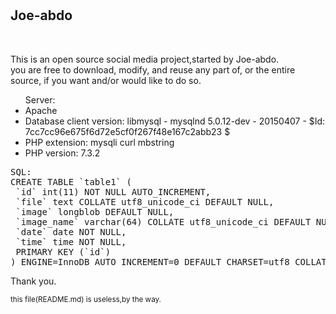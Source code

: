 # <h2>Joe-abdo</h2><br /><p>This is an open source social media project,started by Joe-abdo.<br />you are free to download, modify, and reuse any part of, or the entire source, if you want and/or would like to do so.</p>
<ul>Server:
<li>Apache</li>
<li>Database client version: libmysql - mysqlnd 5.0.12-dev - 20150407 - $Id: 7cc7cc96e675f6d72e5cf0f267f48e167c2abb23 $</li>
<li>PHP extension: mysqli curl mbstring</li>
<li>PHP version: 7.3.2</li></ul>
<pre>SQL:
CREATE TABLE `table1` (
 `id` int(11) NOT NULL AUTO_INCREMENT,
 `file` text COLLATE utf8_unicode_ci DEFAULT NULL,
 `image` longblob DEFAULT NULL,
 `image_name` varchar(64) COLLATE utf8_unicode_ci DEFAULT NULL,
 `date` date NOT NULL,
 `time` time NOT NULL,
 PRIMARY KEY (`id`)
) ENGINE=InnoDB AUTO_INCREMENT=0 DEFAULT CHARSET=utf8 COLLATE=utf8_unicode_ci</pre>
<p>Thank you.</p>
<sub>this file(README.md) is useless,by the way.</sub>
